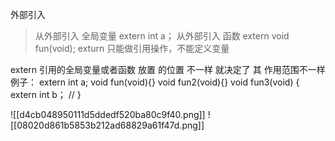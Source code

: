 外部引入
>从外部引入   全局变量    extern  int a；
>从外部引入   函数           extern  void fun(void);
>exturn  只能做引用操作，不能定义变量

extern 引用的全局变量或者函数 放置 的位置 不一样 就决定了 其 作用范围不一样
例子：
		extern int a;
		void fun(void){}
		void fun2(void){}
		void fun3(void)
		{
			extern int b；     //
		}


![[d4cb048950111d5ddedf520ba80c9f40.png]]
![[08020d861b5853b212ad68829a61f47d.png]]
